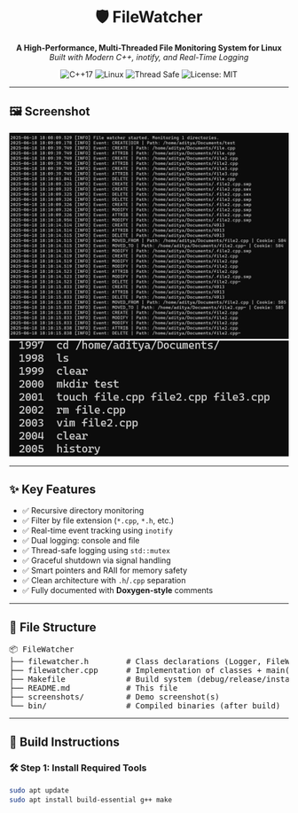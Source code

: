 <h1 align="center">🛡️ FileWatcher</h1>
<p align="center">
  <b>A High-Performance, Multi-Threaded File Monitoring System for Linux</b><br>
  <i>Built with Modern C++, inotify, and Real-Time Logging</i>
</p>

<p align="center">
  <img src="https://img.shields.io/badge/C%2B%2B-17-blue?logo=c%2B%2B" alt="C++17" />
  <img src="https://img.shields.io/badge/Platform-Linux-informational?logo=linux" alt="Linux" />
  <img src="https://img.shields.io/badge/Thread%20Safe-Yes-success" alt="Thread Safe" />
  <img src="https://img.shields.io/badge/License-MIT-green.svg" alt="License: MIT" />
</p>

<hr>

<h2>🖼️ Screenshot</h2>
<p align="center">
  <img src="screenshot/file_watcher.png" alt="File Watcher Screenshot" width="700"/>
  <img src="screenshot/command_history.png" alt="Command History Screenshot" width="700"/>
</p>

<hr>

<h2>✨ Key Features</h2>

<ul>
  <li>✅ Recursive directory monitoring</li>
  <li>✅ Filter by file extension (<code>*.cpp</code>, <code>*.h</code>, etc.)</li>
  <li>✅ Real-time event tracking using <code>inotify</code></li>
  <li>✅ Dual logging: console and file</li>
  <li>✅ Thread-safe logging using <code>std::mutex</code></li>
  <li>✅ Graceful shutdown via signal handling</li>
  <li>✅ Smart pointers and RAII for memory safety</li>
  <li>✅ Clean architecture with <code>.h</code>/<code>.cpp</code> separation</li>
  <li>✅ Fully documented with <b>Doxygen-style</b> comments</li>
</ul>

<hr>

<h2>📁 File Structure</h2>

<pre>
📦 FileWatcher
├── filewatcher.h        # Class declarations (Logger, FileWatcher)
├── filewatcher.cpp      # Implementation of classes + main()
├── Makefile             # Build system (debug/release/install)
├── README.md            # This file
├── screenshots/         # Demo screenshot(s)
└── bin/                 # Compiled binaries (after build)
</pre>

<hr>

<h2>🔧 Build Instructions</h2>

<h3>🛠️ Step 1: Install Required Tools</h3>

```bash
sudo apt update
sudo apt install build-essential g++ make

